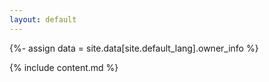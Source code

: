 ```yaml
---
layout: default
---
```


{%- assign data =  site.data[site.default_lang].owner_info %}

{% include content.md %}
